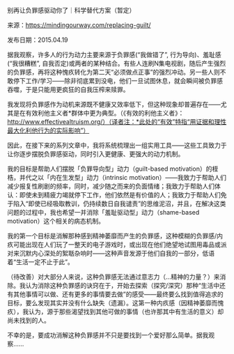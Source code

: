 别再让负罪感驱动你了｜科学替代方案（暂定）

来源：https://mindingourway.com/replacing-guilt/

发布日期：2015.04.19

据我观察，许多人的行为动力主要来源于负罪感(“我做错了”, 行为导向)、羞耻感(“我很糟糕”, 自我否定)或两者的某种结合。有些人连刷N集电视剧，随后产生强烈的负罪感，再将这种愧疚转化为第二天“必须做点正事”的强烈冲动。另一些人则不敢停下工作/学习——除非彻底累到没电，他们一旦试图休息，就会瞬间被负罪感吞噬，于是只能用更疯狂的自我压榨来赎罪。

我发现将负罪感作为动机来源既不健康又效率低下，但这种现象却普遍存在——尤其是在有效利他主义者*群体中更为典型。（《有效的利他主义者》：http://www.effectivealtruism.org/）（译者注：*此处的“有效”特指“用证据和理性最大化利他行为的实际影响”）

因此，在接下来的系列文章中，我将系统梳理出一组实用工具——这些工具致力于让你逐步摆脱负罪感驱动，同时引入更健康、更强大的动力机制。

我的目标是帮助人们摆脱「负罪导向型」动力（guilt-based motivation）的桎梏，并代之以「内在生发型」动力（intrinsic motivation）——我致力于帮助人们减少报复性刷剧的频率，同时，减少随之而来的负面情绪；我致力于帮助人们体认：即使未到精疲力竭就停下工作，他们依然是有价值的人；我致力于帮助人们免于陷入“即使已经吸取教训，仍持续数日自我谴责”的思维泥沼，并且，在解决这类问题的过程中，我也希望一并消除「羞耻驱动型」动力（shame-based motivation）这个相关的病态机制。

我的第一个目标是消解那种感到精神萎靡而产生的负罪感，这种模糊的负罪感/内疚可能出现在人们玩了一整天的电子游戏时，或出现在他们绝望地试图用毒品或派对来沉默内心深处的絮聒杂响时——这种声音发源于他们自我的一部分，低语着“生活一定不止于此”。

（待改善）对大部分人来说，这种负罪感无法通过意志力（…精神的力量？）来消除。我认为消除这种负罪感的诀窍在于，开始去探索（探究/深究）那种“生活中还有其他事情可以做、还有更多的事情要去做”的感受——最终要么找到值得追求的目标，要么发现其实并没有什么缺失（遗漏）。这第一种内疚感（因精神萎靡而愧疚），我认为，源于那些渴望找到其他可做的事情（也许那其中有生活的意义）却尚未找到的人。

不幸的是，要成功消解这种负罪感并不只是要找到一个爱好那么简单。据我观察……